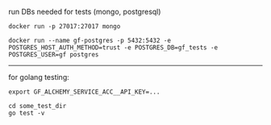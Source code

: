 

run DBs needed for tests (mongo, postgresql)
```
docker run -p 27017:27017 mongo

docker run --name gf-postgres -p 5432:5432 -e POSTGRES_HOST_AUTH_METHOD=trust -e POSTGRES_DB=gf_tests -e POSTGRES_USER=gf postgres

```




--- 

for golang testing:

```
export GF_ALCHEMY_SERVICE_ACC__API_KEY=...

cd some_test_dir
go test -v
```